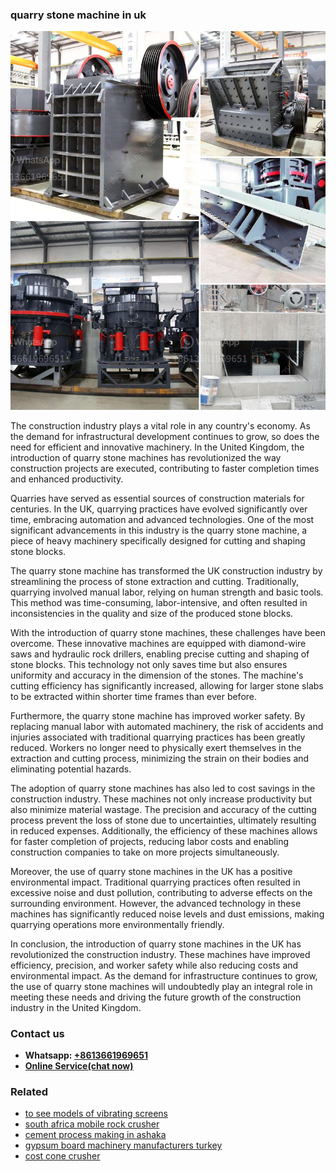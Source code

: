 <h3>quarry stone machine in uk</h3><img src='1703042368.jpg' alt=''><p>The construction industry plays a vital role in any country's economy. As the demand for infrastructural development continues to grow, so does the need for efficient and innovative machinery. In the United Kingdom, the introduction of quarry stone machines has revolutionized the way construction projects are executed, contributing to faster completion times and enhanced productivity.</p><p>Quarries have served as essential sources of construction materials for centuries. In the UK, quarrying practices have evolved significantly over time, embracing automation and advanced technologies. One of the most significant advancements in this industry is the quarry stone machine, a piece of heavy machinery specifically designed for cutting and shaping stone blocks.</p><p>The quarry stone machine has transformed the UK construction industry by streamlining the process of stone extraction and cutting. Traditionally, quarrying involved manual labor, relying on human strength and basic tools. This method was time-consuming, labor-intensive, and often resulted in inconsistencies in the quality and size of the produced stone blocks.</p><p>With the introduction of quarry stone machines, these challenges have been overcome. These innovative machines are equipped with diamond-wire saws and hydraulic rock drillers, enabling precise cutting and shaping of stone blocks. This technology not only saves time but also ensures uniformity and accuracy in the dimension of the stones. The machine's cutting efficiency has significantly increased, allowing for larger stone slabs to be extracted within shorter time frames than ever before.</p><p>Furthermore, the quarry stone machine has improved worker safety. By replacing manual labor with automated machinery, the risk of accidents and injuries associated with traditional quarrying practices has been greatly reduced. Workers no longer need to physically exert themselves in the extraction and cutting process, minimizing the strain on their bodies and eliminating potential hazards.</p><p>The adoption of quarry stone machines has also led to cost savings in the construction industry. These machines not only increase productivity but also minimize material wastage. The precision and accuracy of the cutting process prevent the loss of stone due to uncertainties, ultimately resulting in reduced expenses. Additionally, the efficiency of these machines allows for faster completion of projects, reducing labor costs and enabling construction companies to take on more projects simultaneously.</p><p>Moreover, the use of quarry stone machines in the UK has a positive environmental impact. Traditional quarrying practices often resulted in excessive noise and dust pollution, contributing to adverse effects on the surrounding environment. However, the advanced technology in these machines has significantly reduced noise levels and dust emissions, making quarrying operations more environmentally friendly.</p><p>In conclusion, the introduction of quarry stone machines in the UK has revolutionized the construction industry. These machines have improved efficiency, precision, and worker safety while also reducing costs and environmental impact. As the demand for infrastructure continues to grow, the use of quarry stone machines will undoubtedly play an integral role in meeting these needs and driving the future growth of the construction industry in the United Kingdom.</p><h3>Contact us</h3><ul><li><strong>Whatsapp:&nbsp;<a href="https://wa.me/8613661969651">+8613661969651</a></strong></li><li><a href="https://swt.shibang-china.com/?git&amp;zhl&amp;quarry stone machine in uk"><strong>Online Service(chat now)</strong></a></li></ul><h3>Related</h3><ul><li><a href='to see models of vibrating screens.md'>to see models of vibrating screens</a></li><li><a href='south africa mobile rock crusher.md'>south africa mobile rock crusher</a></li><li><a href='cement process making in ashaka.md'>cement process making in ashaka</a></li><li><a href='gypsum board machinery manufacturers turkey.md'>gypsum board machinery manufacturers turkey</a></li><li><a href='cost cone crusher.md'>cost cone crusher</a></li></ul>